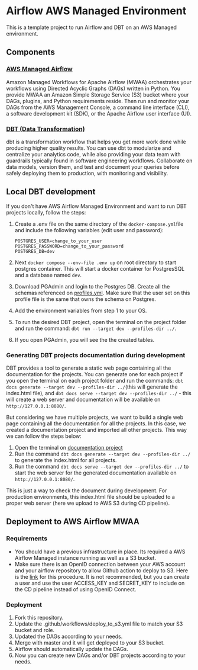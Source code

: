 # Airflow AWS Managed Environment

This is a template project to run Airflow and DBT on an AWS Managed environment.

## Components

### [AWS Managed Airflow](https://aws.amazon.com/managed-workflows-for-apache-airflow/)

Amazon Managed Workflows for Apache Airflow (MWAA) orchestrates your workflows using Directed Acyclic Graphs (DAGs) written in Python. You provide MWAA an Amazon Simple Storage Service (S3) bucket where your DAGs, plugins, and Python requirements reside. Then run and monitor your DAGs from the AWS Management Console, a command line interface (CLI), a software development kit (SDK), or the Apache Airflow user interface (UI).

### [DBT (Data Transformation)](https://docs.getdbt.com/)

dbt is a transformation workflow that helps you get more work done while producing higher quality results. You can use dbt to modularize and centralize your analytics code, while also providing your data team with guardrails typically found in software engineering workflows. Collaborate on data models, version them, and test and document your queries before safely deploying them to production, with monitoring and visibility.

## Local DBT development

If you don't have AWS Airflow Managed Environment and want to run DBT projects locally, follow the steps:

1. Create a .env file on the same directory of the `docker-compose.yml`file and include the following variables (edit user and password):

    ```properties
    POSTGRES_USER=change_to_your_user
    POSTGRES_PASSWORD=change_to_your_password
    POSTGRES_DB=dev
    ```

2. Next `docker compose --env-file .env up` on root directory to start postgres container. This will start a docker container for PostgresSQL and a database named `dev`.

3. Download PGAdmin and login to the Postgres DB. Create all the schemas referenced on [profiles.yml](dags/dbt/profiles.yml). Make sure that the user set on this profile file is the same that owns the schema on Postgres.

4. Add the environment variables from step 1 to your OS.

5. To run the desired DBT project, open the terminal on the project folder and run the command: `dbt run --target dev --profiles-dir ../`.

6. If you open PGAdmin, you will see the the created tables.

### Generating DBT projects documentation during development

DBT provides a tool to generate a static web page containing all the documentation for the projects. You can generate one for each project if you open the terminal on each project folder and run the commands: `dbt docs generate --target dev --profiles-dir ../`(this will generate the index.html file), and `dbt docs serve --target dev --profiles-dir ../` - this will create a web server and documentation will be available on `http://127.0.0.1:8080/`.

But considering we have multiple projects, we want to build a single web page containing all the documentation for all the projects. In this case, we created a documentation project and imported all other projects. This way we can follow the steps below:

1. Open the terminal on [documentation project](dags/dbt/documentation/)
2. Run the command `dbt docs generate --target dev --profiles-dir ../` to generate the index.html for all projects.
3. Run the command `dbt docs serve --target dev --profiles-dir ../` to start the web server for the generated documentation available on `http://127.0.0.1:8080/`.

This is just a way to check the document during development. For production environments, this index.html file should be uploaded to a proper web server (here we upload to AWS S3 during CD pipeline).

## Deployment to AWS Airflow MWAA

### Requirements

- You should have a previous infrastructure in place. Its required a AWS Airflow Managed instance running as well as a S3 bucket.
- Make sure there is an OpenID connection between your AWS account and your airflow repository to allow Github action to deploy to S3. Here is the [link](https://docs.github.com/en/actions/deployment/security-hardening-your-deployments/configuring-openid-connect-in-amazon-web-services) for this procedure. It is not recommended, but you can create a user and use the user ACCESS_KEY and SECRET_KEY to include on the CD pipeline instead of using OpenID Connect.

### Deployment

1. Fork this repository.
2. Update the .github/workflows/deploy_to_s3.yml file to match your S3 bucket and role.
3. Updated the DAGs according to your needs.
4. Merge with master and it will get deployed to your S3 bucket.
5. Airflow should automatically update the DAGs.
6. Now you can create new DAGs and/or DBT projects according to your needs.
